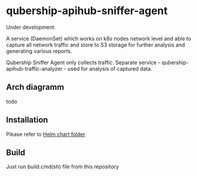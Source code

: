 # qubership-apihub-sniffer-agent

Under development.

A service (DaemonSet) which works on k8s nodes network level and able to capture all network traffic and store to S3 storage for further analysis and generating various reports. 

Qubership Sniffer Agent only collects traffic. Separate service - qubership-apihub-traffic-analyzer - used for analysis of captured data.

## Arch diagramm

todo

## Installation

Please refer to [Helm chart folder](./helm-templates/)


## Build

Just run build.cmd(sh) file from this repository
